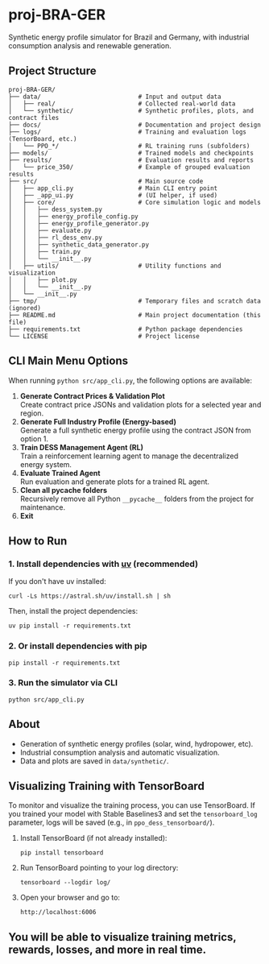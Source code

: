 # proj-BRA-GER

Synthetic energy profile simulator for Brazil and Germany, with industrial consumption analysis and renewable generation.


## Project Structure

```
proj-BRA-GER/
├── data/                           # Input and output data
│   ├── real/                       # Collected real-world data
│   └── synthetic/                  # Synthetic profiles, plots, and contract files
├── docs/                           # Documentation and project design
├── logs/                           # Training and evaluation logs (TensorBoard, etc.)
│   └── PPO_*/                      # RL training runs (subfolders)
├── models/                         # Trained models and checkpoints
├── results/                        # Evaluation results and reports
│   └── price_350/                  # Example of grouped evaluation results
├── src/                            # Main source code
│   ├── app_cli.py                  # Main CLI entry point
│   ├── _app_ui.py                  # (UI helper, if used)
│   ├── core/                       # Core simulation logic and models
│   │   ├── dess_system.py
│   │   ├── energy_profile_config.py
│   │   ├── energy_profile_generator.py
│   │   ├── evaluate.py
│   │   ├── rl_dess_env.py
│   │   ├── synthetic_data_generator.py
│   │   ├── train.py
│   │   └── __init__.py
│   ├── utils/                      # Utility functions and visualization
│   │   ├── plot.py
│   │   └── __init__.py
│   └── __init__.py
├── tmp/                            # Temporary files and scratch data (ignored)
├── README.md                       # Main project documentation (this file)
├── requirements.txt                # Python package dependencies
└── LICENSE                         # Project license
```

## CLI Main Menu Options

When running `python src/app_cli.py`, the following options are available:

1. **Generate Contract Prices & Validation Plot**  
   Create contract price JSONs and validation plots for a selected year and region.
2. **Generate Full Industry Profile (Energy-based)**  
   Generate a full synthetic energy profile using the contract JSON from option 1.
3. **Train DESS Management Agent (RL)**  
   Train a reinforcement learning agent to manage the decentralized energy system.
4. **Evaluate Trained Agent**  
   Run evaluation and generate plots for a trained RL agent.
5. **Clean all __pycache__ folders**  
   Recursively remove all Python `__pycache__` folders from the project for maintenance.
0. **Exit**

## How to Run

### 1. Install dependencies with [uv](https://github.com/astral-sh/uv) (recommended)

If you don't have uv installed:
```
curl -Ls https://astral.sh/uv/install.sh | sh
```

Then, install the project dependencies:
```
uv pip install -r requirements.txt
```

### 2. Or install dependencies with pip
```
pip install -r requirements.txt
```

### 3. Run the simulator via CLI
```
python src/app_cli.py
```

## About

- Generation of synthetic energy profiles (solar, wind, hydropower, etc).
- Industrial consumption analysis and automatic visualization.
- Data and plots are saved in `data/synthetic/`.

## Visualizing Training with TensorBoard

To monitor and visualize the training process, you can use TensorBoard. If you trained your model with Stable Baselines3 and set the `tensorboard_log` parameter, logs will be saved (e.g., in `ppo_dess_tensorboard/`).

1. Install TensorBoard (if not already installed):
   ```
   pip install tensorboard
   ```

2. Run TensorBoard pointing to your log directory:
   ```
   tensorboard --logdir log/
   ```

3. Open your browser and go to:
   ```
   http://localhost:6006
   ```

You will be able to visualize training metrics, rewards, losses, and more in real time.
---
